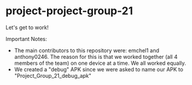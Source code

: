 # project-project-group-21

Let's get to work!

Important Notes:
- The main contributors to this repository were: emchel1 and anthony0246. The reason for this is that we worked together (all 4 members of the team) on one device at a time. We all worked equally.
- We created a "debug" APK since we were asked to name our APK to "Project_Group_21_debug_apk"
